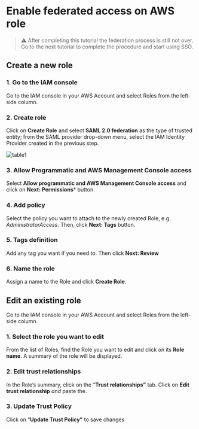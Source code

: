 # Enable federated access on AWS role

> :warning: After completing this tutorial the federation process is still not over. Go to the next tutorial to complete the procedure and start using SSO.

## Create a new role

### 1. Go to the IAM console
Go to the IAM console in your AWS Account and select Roles from the left-side column.

### 2. Create role
Click on **Create Role** and select **SAML 2.0 federation** as the type of trusted entity; from the SAML provider drop-down menu, select the IAM Identity Provider created in the previous step.

![table1](images/ENABLE_ROLE_FEDERATED_ACCESS-1.png)

### 3. Allow Programmatic and AWS Management Console access
Select **Allow programmatic and AWS Management Console access** and click on **Next: Permissions*** button.

### 4. Add policy
Select the policy you want to attach to the newly created Role, e.g. *AdministratorAccess*. Then, click **Next: Tags** button.

### 5. Tags definition
Add any tag you want if you need to. Then click **Next: Review**

### 6. Name the role
Assign a name to the Role and click **Create Role**.


## Edit an existing role
Go to the IAM console in your AWS Account and select Roles from the left-side column.

### 1. Select the role you want to edit
From the list of Roles, find the Role you want to edit and click on its **Role name**. A summary of the role will be displayed.

### 2. Edit trust relationships
In the Role’s summary, click on the “**Trust relationships”** tab. Click on **Edit trust relationship** *and* paste the.

### 3. Update Trust Policy
Click on “**Update Trust Policy”** to save changes
